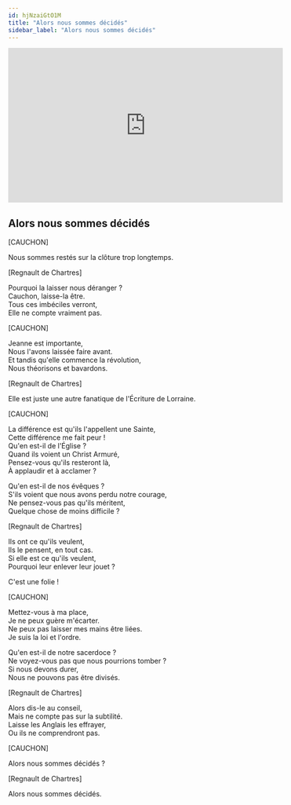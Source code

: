 ```yaml
---
id: hjNzaiGtO1M
title: "Alors nous sommes décidés"
sidebar_label: "Alors nous sommes décidés"
---
```


<div class="video-float-container">
  <iframe
    width="560"
    height="315"
    src="https://www.youtube.com/embed/hjNzaiGtO1M"
    title="YouTube video player"
    frameborder="0"
    allow="accelerometer; autoplay; clipboard-write; encrypted-media; gyroscope; picture-in-picture; web-share"
    referrerpolicy="strict-origin-when-cross-origin"
    allowfullscreen
  ></iframe>
</div>

## Alors nous sommes décidés

[CAUCHON]

Nous sommes restés sur la clôture trop longtemps.

[Regnault de Chartres]

Pourquoi la laisser nous déranger ?  
Cauchon, laisse-la être.  
Tous ces imbéciles verront,  
Elle ne compte vraiment pas.

[CAUCHON]

Jeanne est importante,  
Nous l'avons laissée faire avant.  
Et tandis qu'elle commence la révolution,  
Nous théorisons et bavardons.

[Regnault de Chartres]

Elle est juste une autre fanatique de l'Écriture de Lorraine.

[CAUCHON]

La différence est qu'ils l'appellent une Sainte,  
Cette différence me fait peur !  
Qu'en est-il de l'Église ?  
Quand ils voient un Christ Armuré,  
Pensez-vous qu'ils resteront là,  
À applaudir et à acclamer ?

Qu'en est-il de nos évêques ?  
S'ils voient que nous avons perdu notre courage,  
Ne pensez-vous pas qu'ils méritent,  
Quelque chose de moins difficile ?

[Regnault de Chartres]

Ils ont ce qu'ils veulent,  
Ils le pensent, en tout cas.  
Si elle est ce qu'ils veulent,  
Pourquoi leur enlever leur jouet ?

C'est une folie !

[CAUCHON]

Mettez-vous à ma place,  
Je ne peux guère m'écarter.  
Ne peux pas laisser mes mains être liées.  
Je suis la loi et l'ordre.

Qu'en est-il de notre sacerdoce ?  
Ne voyez-vous pas que nous pourrions tomber ?  
Si nous devons durer,  
Nous ne pouvons pas être divisés.

[Regnault de Chartres]

Alors dis-le au conseil,  
Mais ne compte pas sur la subtilité.  
Laisse les Anglais les effrayer,  
Ou ils ne comprendront pas.

[CAUCHON]

Alors nous sommes décidés ?

[Regnault de Chartres]

Alors nous sommes décidés.
